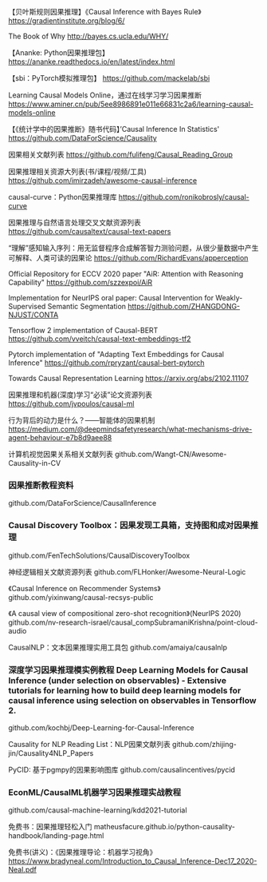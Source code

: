 【贝叶斯规则因果推理】《Causal Inference with Bayes Rule》
https://gradientinstitute.org/blog/6/

The Book of Why
http://bayes.cs.ucla.edu/WHY/

【Ananke: Python因果推理包】
https://ananke.readthedocs.io/en/latest/index.html

【sbi：PyTorch模拟推理包】
https://github.com/mackelab/sbi

Learning Causal Models Online，通过在线学习学习因果推断
https://www.aminer.cn/pub/5ee8986891e011e66831c2a6/learning-causal-models-online

【《统计学中的因果推断》随书代码】’Causal Inference In Statistics' 
https://github.com/DataForScience/Causality

因果相关文献列表
https://github.com/fulifeng/Causal_Reading_Group

因果推理相关资源大列表(书/课程/视频/工具)
https://github.com/imirzadeh/awesome-causal-inference

causal-curve：Python因果推理库
https://github.com/ronikobrosly/causal-curve

因果推理与自然语言处理交叉文献资源列表
https://github.com/causaltext/causal-text-papers

“理解”感知输入序列：用无监督程序合成解答智力测验问题，从很少量数据中产生可解释、人类可读的因果论
https://github.com/RichardEvans/apperception

Official Repository for ECCV 2020 paper "AiR: Attention with Reasoning Capability"
https://github.com/szzexpoi/AiR

Implementation for NeurIPS oral paper: Causal Intervention for Weakly-Supervised Semantic Segmentation
https://github.com/ZHANGDONG-NJUST/CONTA

Tensorflow 2 implementation of Causal-BERT
https://github.com/vveitch/causal-text-embeddings-tf2

Pytorch implementation of "Adapting Text Embeddings for Causal Inference"
https://github.com/rpryzant/causal-bert-pytorch

Towards Causal Representation Learning
https://arxiv.org/abs/2102.11107

因果推理和机器(深度)学习“必读”论文资源列表
https://github.com/jvpoulos/causal-ml

行为背后的动力是什么？——智能体的因果机制
https://medium.com/@deepmindsafetyresearch/what-mechanisms-drive-agent-behaviour-e7b8d9aee88

计算机视觉因果关系相关文献列表
github.com/Wangt-CN/Awesome-Causality-in-CV

### 因果推断教程资料
github.com/DataForScience/CausalInference

### Causal Discovery Toolbox：因果发现工具箱，支持图和成对因果推理
github.com/FenTechSolutions/CausalDiscoveryToolbox

神经逻辑相关文献资源列表
github.com/FLHonker/Awesome-Neural-Logic

《Causal Inference on Recommender Systems》
github.com/yixinwang/causal-recsys-public

《A causal view of compositional zero-shot recognition》(NeurIPS 2020) 
github.com/nv-research-israel/causal_compSubramaniKrishna/point-cloud-audio

CausalNLP：文本因果推理实用工具包
github.com/amaiya/causalnlp

### 深度学习因果推理模实例教程 Deep Learning Models for Causal Inference (under selection on observables) - Extensive tutorials for learning how to build deep learning models for causal inference using selection on observables in Tensorflow 2.
github.com/kochbj/Deep-Learning-for-Causal-Inference

Causality for NLP Reading List：NLP因果文献列表
github.com/zhijing-jin/Causality4NLP_Papers

PyCID: 基于pgmpy的因果影响图库
github.com/causalincentives/pycid

### EconML/CausalML机器学习因果推理实战教程
github.com/causal-machine-learning/kdd2021-tutorial 

免费书：因果推理轻松入门
matheusfacure.github.io/python-causality-handbook/landing-page.html

免费书(讲义)：《因果推理导论：机器学习视角》
https://www.bradyneal.com/Introduction_to_Causal_Inference-Dec17_2020-Neal.pdf